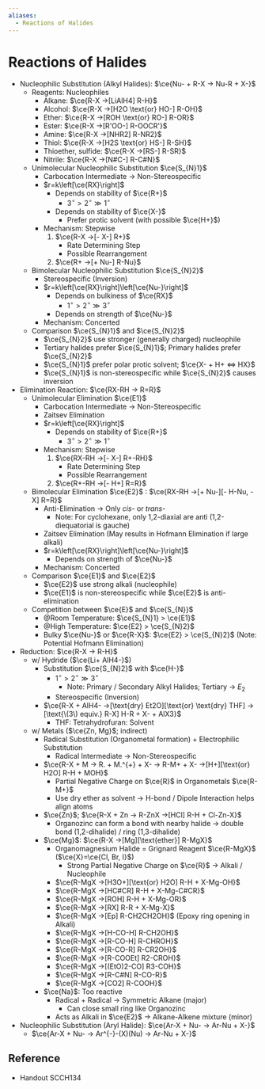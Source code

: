 ```yaml
---
aliases:
  - Reactions of Halides
---
```


# Reactions of Halides

- Nucleophilic Substitution (Alkyl Halides): $\ce{Nu- + R-X -> Nu-R + X-}$
	- Reagents: Nucleophiles
		- Alkane: $\ce{R-X ->[LiAlH4] R-H}$
		- Alcohol: $\ce{R-X ->[H2O \text{or} HO-] R-OH}$
		- Ether: $\ce{R-X ->[ROH \text{or} RO-] R-OR}$
		- Ester: $\ce{R-X ->[R'OO-] R-OOCR'}$
		- Amine: $\ce{R-X ->[NHR2] R-NR2}$
		- Thiol: $\ce{R-X ->[H2S \text{or} HS-] R-SH}$
		- Thioether, sulfide: $\ce{R-X ->[RS-] R-SR}$
		- Nitrile: $\ce{R-X ->[N#C-] R-C#N}$
	- Unimolecular Nucleophilic Substitution $\ce{S_{N}1}$
		- Carbocation Intermediate → Non-Stereospecific
		- $r=k\left[\ce{RX}\right]$
			- Depends on stability of $\ce{R+}$
				- $3^{\circ}>2^{\circ}\gg1^{\circ}$
			- Depends on stability of $\ce{X-}$
				- Prefer protic solvent (with possible $\ce{H+}$)
		- Mechanism: Stepwise
			1. $\ce{R-X ->[- X-] R+}$
				- Rate Determining Step
				- Possible Rearrangement
			2. $\ce{R+ ->[+ Nu-] R-Nu}$
	- Bimolecular Nucleophilic Substitution $\ce{S_{N}2}$
		- Stereospecific (Inversion)
		- $r=k\left[\ce{RX}\right]\left[\ce{Nu-}\right]$
			- Depends on bulkiness of $\ce{RX}$
				- $1^{\circ}>2^{\circ}\gg3^{\circ}$
			- Depends on strength of $\ce{Nu-}$
		- Mechanism: Concerted
	- Comparison $\ce{S_{N}1}$ and $\ce{S_{N}2}$
		- $\ce{S_{N}2}$ use stronger (generally charged) nucleophile
		- Tertiary halides prefer $\ce{S_{N}1}$; Primary halides prefer $\ce{S_{N}2}$
		- $\ce{S_{N}1}$ prefer polar protic solvent; $\ce{X- + H+ <=> HX}$
		- $\ce{S_{N}1}$ is non-stereospecific while $\ce{S_{N}2}$ causes inversion
- Elimination Reaction: $\ce{RX-RH -> R=R}$
	- Unimolecular Elimination $\ce{E1}$
		- Carbocation Intermediate → Non-Stereospecific
		- Zaitsev Elimination
		- $r=k\left[\ce{RX}\right]$
			- Depends on stability of $\ce{R+}$
				- $3^{\circ}>2^{\circ}\gg1^{\circ}$
		- Mechanism: Stepwise
			1. $\ce{RX-RH ->[- X-] R+-RH}$
				- Rate Determining Step
				- Possible Rearrangement
			2. $\ce{R+-RH ->[- H+] R=R}$
	- Bimolecular Elimination $\ce{E2}$ : $\ce{RX-RH ->[+ Nu-][- H-Nu, - X] R=R}$
		- Anti-Elimination → Only *cis*- or *trans*-
			- Note: For cyclohexane, only 1,2-diaxial are anti (1,2-diequatorial is gauche)
		- Zaitsev Elimination (May results in Hofmann Elimination if large alkali)
		- $r=k\left[\ce{RX}\right]\left[\ce{Nu-}\right]$
			- Depends on strength of $\ce{Nu-}$
		- Mechanism: Concerted
	- Comparison $\ce{E1}$ and $\ce{E2}$
		- $\ce{E2}$ use strong alkali (nucleophile)
		- $\ce{E1}$ is non-stereospecific while $\ce{E2}$ is anti-elimination
	- Competition between $\ce{E}$ and $\ce{S_{N}}$
		- @Room Temperature: $\ce{S_{N}1} > \ce{E1}$
		- @High Temperature: $\ce{E2} > \ce{S_{N}2}$
		- Bulky $\ce{Nu-}$ or $\ce{R-X}$: $\ce{E2} > \ce{S_{N}2}$ (Note: Potential Hofmann Elimination)
- Reduction: $\ce{R-X -> R-H}$
	- w/ Hydride ($\ce{Li+ AlH4-}$)
		- Substitution $\ce{S_{N}2}$ with $\ce{H-}$
			- $1^{\circ}>2^{\circ}\gg3^{\circ}$
				- Note: Primary / Secondary Alkyl Halides; Tertiary → $E_{2}$
			- Stereospecific (Inversion)
		- $\ce{R-X + AlH4- ->[\text{dry} Et2O][\text{or} \text{dry} THF] ->[\text{\(3\) equiv.} R-X] H-R + X- + AlX3}$
			- THF: Tetrahydrofuran: Solvent
	- w/ Metals ($\ce{Zn, Mg}$; indirect)
		- Radical Substitution (Organometal formation) + Electrophilic Substitution
			- Radical Intermediate → Non-Stereospecific
		- $\ce{R-X + M -> R. + M.^{+} + X- -> R-M+ + X- ->[H+][\text{or} H2O] R-H + MOH}$
			- Partial Negative Charge on $\ce{R}$ in Organometals $\ce{R-M+}$
			- Use dry ether as solvent → H-bond / Dipole Interaction helps align atoms
		- $\ce{Zn}$; $\ce{R-X + Zn -> R-ZnX ->[HCl] R-H + Cl-Zn-X}$
			- Organozinc can form a bond with nearby halide → double bond (1,2-dihalide) / ring (1,3-dihalide)
		- $\ce{Mg}$: $\ce{R-X ->[Mg][\text{ether}] R-MgX}$
			- Organomagnesium Halide = Grignard Reagent $\ce{R-MgX}$ ($\ce{X}=\ce{Cl, Br, I}$)
				- Strong Partial Negative Charge on $\ce{R}$ → Alkali / Nucleophile
			- $\ce{R-MgX ->[H3O+][\text{or} H2O] R-H + X-Mg-OH}$
			- $\ce{R-MgX ->[HC#CR] R-H + X-Mg-C#CR}$
			- $\ce{R-MgX ->[ROH] R-H + X-Mg-OR}$
			- $\ce{R-MgX ->[RX] R-R + X-Mg-X}$
			- $\ce{R-MgX ->[Ep] R-CH2CH2OH}$ (Epoxy ring opening in Alkali)
			- $\ce{R-MgX ->[H-CO-H] R-CH2OH}$
			- $\ce{R-MgX ->[R-CO-H] R-CHROH}$
			- $\ce{R-MgX ->[R-CO-R] R-CR2OH}$
			- $\ce{R-MgX ->[R-COOEt] R2-CROH}$
			- $\ce{R-MgX ->[(EtO)2-CO] R3-COH}$
			- $\ce{R-MgX ->[R-C#N] R-CO-R}$
			- $\ce{R-MgX ->[CO2] R-COOH}$
		- $\ce{Na}$: Too reactive
			- Radical + Radical → Symmetric Alkane (major)
				- Can close small ring like Organozinc
			- Acts as Alkali in $\ce{E2}$ → Alkane-Alkene mixture (minor)
- Nucleophilic Substitution (Aryl Halide): $\ce{Ar-X + Nu- -> Ar-Nu + X-}$
	- $\ce{Ar-X + Nu- -> Ar^{-}-(X)(Nu) -> Ar-Nu + X-}$

## Reference

- Handout SCCH134
